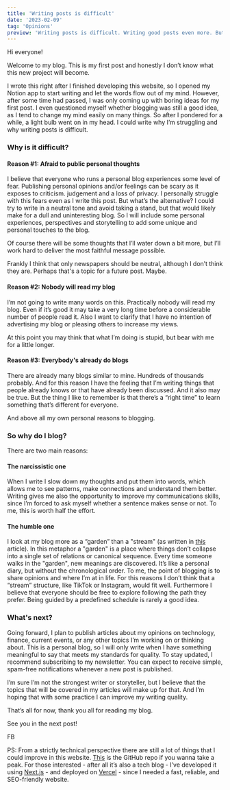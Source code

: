 ```yaml
---
title: 'Writing posts is difficult'
date: '2023-02-09'
tag: 'Opinions'
preview: 'Writing posts is difficult. Writing good posts even more. But is this effort wasted? It think it depends on you.'
---
```


Hi everyone!

Welcome to my blog. This is my first post and honestly I don’t know what this new project will become.

I wrote this right after I finished developing this website, so I opened my Notion app to start writing and let the words flow out of my mind. However, after some time had passed, I was only coming up with boring ideas for my first post. I even questioned myself whether blogging was still a good idea, as I tend to change my mind easily on many things. So after I pondered for a while, a light bulb went on in my head. I could write why I’m struggling and why writing posts is difficult.

### Why is it difficult?

#### Reason #1: Afraid to public personal thoughts

I believe that everyone who runs a personal blog experiences some level of fear. Publishing personal opinions and/or feelings can be scary as it exposes to criticism. judgement and a loss of privacy. I personally struggle with this fears even as I write this post. But what’s the alternative? I could try to write in a neutral tone and avoid taking a stand, but that would likely make for a dull and uninteresting blog. So I will include some personal experiences, perspectives and storytelling to add some unique and personal touches to the blog.

Of course there will be some thoughts that I’ll water down a bit more, but I’ll work hard to deliver the most faithful message possible.

Frankly I think that only newspapers should be neutral, although I don’t think they are. Perhaps that's a topic for a future post. Maybe.

#### Reason #2: Nobody will read my blog

I’m not going to write many words on this. Practically nobody will read my blog. Even if it’s good it may take a very long time before a considerable number of people read it. Also I want to clarify that I have no intention of advertising my blog or pleasing others to increase my views.

At this point you may think that what I’m doing is stupid, but bear with me for a little longer.

#### Reason #3: Everybody's already do blogs

There are already many blogs similar to mine. Hundreds of thousands probably. And for this reason I have the feeling that I’m writing things that people already knows or that have already been discussed. And it also may be true. But the thing I like to remember is that there’s a “right time” to learn something that’s different for everyone.

And above all my own personal reasons to blogging.

### So why do I blog?

There are two main reasons:

#### The narcissistic one

When I write I slow down my thoughts  and put them into words, which allows me to see patterns, make connections and understand them better. Writing gives me also the opportunity to improve my communications skills, since I’m forced to ask myself whether a sentence makes sense or not. To me, this is worth half the effort.

#### The humble one

I look at my blog more as a “garden” than a "stream" (as written in [this](https://hapgood.us/2015/10/17/the-garden-and-the-stream-a-technopastoral/) article). In this metaphor a "garden" is a place where things don’t collapse into a single set of relations or canonical sequence. Every time someone walks in the "garden", new meanings are discovered. It’s like a personal diary, but without the chronological order. To me, the point of blogging is to share opinions and where I’m at in life. For this reasons I don’t think that a “stream” structure, like TikTok or Instagram, would fit well. Furthermore I believe that everyone should be free to explore following the path they prefer. Being guided by a predefined schedule is rarely a good idea.

### What's next?

Going forward, I plan to publish articles about my opinions on technology, finance, current events, or any other topics I’m working on or thinking about. This is a personal blog, so I will only write when I have something meaningful to say that meets my standards for quality. To stay updated, I recommend subscribing to my newsletter. You can expect to receive simple, spam-free notifications whenever a new post is published.

I’m sure I’m not the strongest writer or storyteller, but I believe that the topics that will be covered in my articles will make up for that. And I’m hoping that with some practice I can improve my writing quality.

That’s all for now, thank you all for reading my blog.

See you in the next post!

FB  

PS: From a strictly technical perspective there are still a lot of things that I could improve in this website. [This](https://github.com/francescobarbieri/francescobarbieri.me) is the GitHub repo if you wanna take a peak. For those interested - after all it’s also a tech blog -  I’ve developed it using [Next.js](https://nextjs.org/) - and deployed on [Vercel](https://vercel.com/) - since I needed a fast, reliable, and SEO-friendly website.